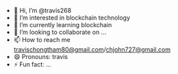 - 👋 Hi, I’m @travis268
- 👀 I’m interested in blockchain technology
- 🌱 I’m currently learning blockchain
- 💞️ I’m looking to collaborate on ...
- 📫 How to reach me travischongtham80@gmail.com/chjohn727@gmail.com
- 😄 Pronouns: travis
- ⚡ Fun fact: ...

<!---
travis268/travis268 is a ✨ special ✨ repository because its `README.md` (this file) appears on your GitHub profile.
You can click the Preview link to take a look at your changes.
--->
